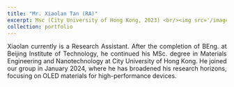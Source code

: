 ```yaml
---
title: "Mr. Xiaolan Tan (RA)"
excerpt: Msc (City University of Hong Kong, 2023) <br/><img src='/images/tan.JPG' width="200" height="180">
collection: portfolio
---
```

<div style="text-align: justify">
Xiaolan currently is a Research Assistant. After the completion of BEng. at Beijing Institute of Technology, he continued his MSc. degree in Materials Engineering and Nanotechnology at City University of Hong Kong. He joined our group in January 2024, where he has broadened his research horizons, focusing on OLED materials for high-performance devices.
</div>
